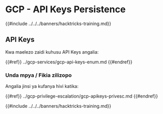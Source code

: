 # GCP - API Keys Persistence

{{#include ../../../banners/hacktricks-training.md}}

## API Keys

Kwa maelezo zaidi kuhusu API Keys angalia:

{{#ref}}
../gcp-services/gcp-api-keys-enum.md
{{#endref}}

### Unda mpya / Fikia zilizopo

Angalia jinsi ya kufanya hivi katika:

{{#ref}}
../gcp-privilege-escalation/gcp-apikeys-privesc.md
{{#endref}}

{{#include ../../../banners/hacktricks-training.md}}

